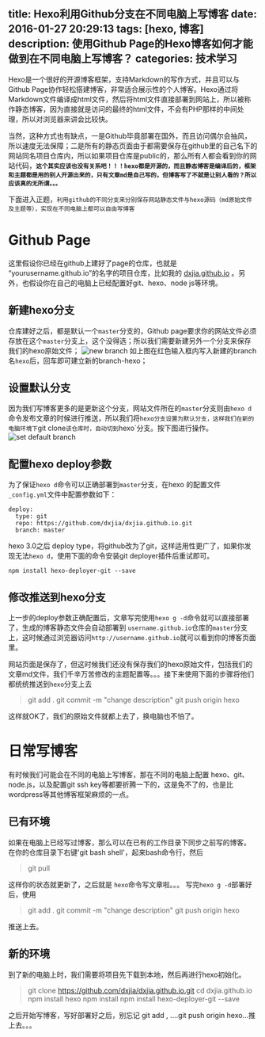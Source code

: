 title: Hexo利用Github分支在不同电脑上写博客
date: 2016-01-27 20:29:13
tags: [hexo, 博客]
description: 使用Github Page的Hexo博客如何才能做到在不同电脑上写博客？
categories: 技术学习
---
Hexo是一个很好的开源博客框架，支持Markdown的写作方式，并且可以与Github Page协作轻松搭建博客，非常适合展示性的个人博客。Hexo通过将Markdown文件编译成html文件，然后将html文件直接部署到网站上，所以被称作静态博客，因为直接就是访问的最终的html文件，不会有PHP那样的中间处理，所以对浏览器来讲会比较快。
<!--more-->
当然，这种方式也有缺点，一是Github毕竟部署在国外，而且访问偶尔会抽风，所以速度无法保障；二是所有的静态页面由于都需要保存在github里的自己名下的网站同名项目仓库内，所以如果项目仓库是public的，那么所有人都会看到你的网站代码，**`这个其实应该也没有关系吧！！！hexo都是开源的，而且静态博客是编译后的，框架和主题都是用的别人开源出来的，只有文章md是自己写的，但博客写了不就是让别人看的？所以应该真的无所谓。。。`**

下面进入正题，`利用github的不同分支来分别保存网站静态文件与hexo源码（md原始文件及主题等），实现在不同电脑上都可以自由写博客`

# Github Page
这里假设你已经在github上建好了page的仓库，也就是 “yourusername.github.io”的名字的项目仓库，比如我的 [dxjia.github.io](https://github.com/dxjia/dxjia.github.io) 。另外，也假设你在自己的电脑上已经配置好git、hexo、node js等环境。
## 新建hexo分支
仓库建好之后，都是默认一个`master`分支的，Github page要求你的网站文件必须存放在这个`master`分支上，这个没得选；所以我们需要新建另外一个分支来保存我们的hexo原始文件；
![new branch](http://7xqitw.com1.z0.glb.clouddn.com/blog-resgit_hub_new_branch.png)
如上图在红色输入框内写入新建的branch名`hexo`后，回车即可建立新的branch-hexo；

## 设置默认分支
因为我们写博客更多的是更新这个分支，网站文件所在的`master`分支则由`hexo d`命令发布文章的时候进行推送，所以我们将`hexo分支设置为默认分支，这样我们在新的电脑环境下`git clone`该仓库时，自动切到`hexo`分支。按下图进行操作。
![set default branch](http://7xqitw.com1.z0.glb.clouddn.com/blog-resgit_hub_set_default_branch.png)

## 配置hexo deploy参数
为了保证`hexo d`命令可以正确部署到`master`分支，在hexo 的配置文件 `_config.yml`文件中配置参数如下：
```
deploy:
  type: git
  repo: https://github.com/dxjia/dxjia.github.io.git
  branch: master
```

hexo 3.0之后 deploy type，将github改为了git，这样适用性更广了，如果你发现无法`hexo d`，使用下面的命令安装git deployer插件后重试即可。
```
npm install hexo-deployer-git --save
```

## 修改推送到hexo分支
上一步的deploy参数正确配置后，文章写完使用`hexo g -d`命令就可以直接部署了，生成的博客静态文件会自动部署到 `username.github.io`仓库的`master`分支上，这时候通过浏览器访问`http://username.github.io`就可以看到你的博客页面里。

网站页面是保存了，但这时候我们还没有保存我们的hexo原始文件，包括我们的文章md文件，我们千辛万苦修改的主题配置等。。。接下来使用下面的步骤将他们都统统推送到`hexo`分支上去
> git add .
> git commit -m "change description"
> git push origin hexo

这样就OK了，我们的原始文件就都上去了，换电脑也不怕了。

# 日常写博客
有时候我们可能会在不同的电脑上写博客，那在不同的电脑上配置 hexo、git、node.js，以及配置git ssh key等都要折腾一下的，这是免不了的，也是比wordpress等其他博客框架麻烦的一点。
## 已有环境
如果在电脑上已经写过博客，那么可以在已有的工作目录下同步之前写的博客。
在你的仓库目录下右键'git bash shell'，起来bash命令行，然后
> git pull

这样你的状态就更新了，之后就是 `hexo`命令写文章啦。。。
写完`hexo g -d`部署好后，使用
> git add .
> git commit -m "change description"
> git push origin hexo

推送上去。

## 新的环境
到了新的电脑上时，我们需要将项目先下载到本地，然后再进行hexo初始化。
> git clone https://github.com/dxjia/dxjia.github.io.git
> cd dxjia.github.io
> npm install hexo
> npm install
> npm install hexo-deployer-git --save

之后开始写博客，写好部署好之后，别忘记 git add , ....git push origin hexo...推上去。。。


